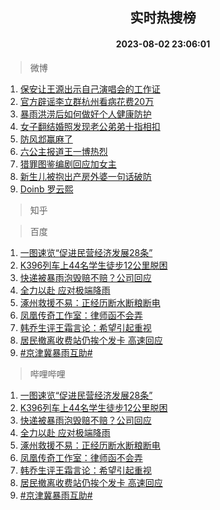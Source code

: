 <div align="center"><h2>实时热搜榜</h2><h4>2023-08-02 23:06:01</h4></div>

> 微博  

1. [保安让王源出示自己演唱会的工作证](https://s.weibo.com/weibo?q=%23%E4%BF%9D%E5%AE%89%E8%AE%A9%E7%8E%8B%E6%BA%90%E5%87%BA%E7%A4%BA%E8%87%AA%E5%B7%B1%E6%BC%94%E5%94%B1%E4%BC%9A%E7%9A%84%E5%B7%A5%E4%BD%9C%E8%AF%81%23&t=31&band_rank=1&Refer=top)<br />
2. [官方辟谣李立群杭州看病花费20万](https://s.weibo.com/weibo?q=%23%E5%AE%98%E6%96%B9%E8%BE%9F%E8%B0%A3%E6%9D%8E%E7%AB%8B%E7%BE%A4%E6%9D%AD%E5%B7%9E%E7%9C%8B%E7%97%85%E8%8A%B1%E8%B4%B920%E4%B8%87%23&t=31&band_rank=2&Refer=top)<br />
3. [暴雨洪涝后如何做好个人健康防护](https://s.weibo.com/weibo?q=%23%E6%9A%B4%E9%9B%A8%E6%B4%AA%E6%B6%9D%E5%90%8E%E5%A6%82%E4%BD%95%E5%81%9A%E5%A5%BD%E4%B8%AA%E4%BA%BA%E5%81%A5%E5%BA%B7%E9%98%B2%E6%8A%A4%23&t=31&band_rank=3&Refer=top)<br />
4. [女子翻结婚照发现老公弟弟十指相扣](https://s.weibo.com/weibo?q=%23%E5%A5%B3%E5%AD%90%E7%BF%BB%E7%BB%93%E5%A9%9A%E7%85%A7%E5%8F%91%E7%8E%B0%E8%80%81%E5%85%AC%E5%BC%9F%E5%BC%9F%E5%8D%81%E6%8C%87%E7%9B%B8%E6%89%A3%23&t=31&band_rank=4&Refer=top)<br />
5. [防风邶赢麻了](https://s.weibo.com/weibo?q=%23%E9%98%B2%E9%A3%8E%E9%82%B6%E8%B5%A2%E9%BA%BB%E4%BA%86%23&t=31&band_rank=5&Refer=top)<br />
6. [六公主报道王一博热烈](https://s.weibo.com/weibo?q=%23%E5%85%AD%E5%85%AC%E4%B8%BB%E6%8A%A5%E9%81%93%E7%8E%8B%E4%B8%80%E5%8D%9A%E7%83%AD%E7%83%88%23&t=31&band_rank=6&Refer=top)<br />
7. [猎罪图鉴编剧回应加女主](https://s.weibo.com/weibo?q=%23%E7%8C%8E%E7%BD%AA%E5%9B%BE%E9%89%B4%E7%BC%96%E5%89%A7%E5%9B%9E%E5%BA%94%E5%8A%A0%E5%A5%B3%E4%B8%BB%23&t=31&band_rank=7&Refer=top)<br />
8. [新生儿被抱出产房外婆一句话破防](https://s.weibo.com/weibo?q=%23%E6%96%B0%E7%94%9F%E5%84%BF%E8%A2%AB%E6%8A%B1%E5%87%BA%E4%BA%A7%E6%88%BF%E5%A4%96%E5%A9%86%E4%B8%80%E5%8F%A5%E8%AF%9D%E7%A0%B4%E9%98%B2%23&t=31&band_rank=8&Refer=top)<br />
9. [Doinb 罗云熙](https://s.weibo.com/weibo?q=Doinb%20%E7%BD%97%E4%BA%91%E7%86%99&t=31&band_rank=9&Refer=top)<br />

> 知乎  


> 百度  

1. [一图速览“促进民营经济发展28条”](https://www.baidu.com/s?wd=%E4%B8%80%E5%9B%BE%E9%80%9F%E8%A7%88%E2%80%9C%E4%BF%83%E8%BF%9B%E6%B0%91%E8%90%A5%E7%BB%8F%E6%B5%8E%E5%8F%91%E5%B1%9528%E6%9D%A1%E2%80%9D&sa=fyb_news&rsv_dl=fyb_news)<br />
2. [K396列车上44名学生徒步12公里脱困](https://www.baidu.com/s?wd=K396%E5%88%97%E8%BD%A6%E4%B8%8A44%E5%90%8D%E5%AD%A6%E7%94%9F%E5%BE%92%E6%AD%A512%E5%85%AC%E9%87%8C%E8%84%B1%E5%9B%B0&sa=fyb_news&rsv_dl=fyb_news)<br />
3. [快递被暴雨泡毁赔不赔？公司回应](https://www.baidu.com/s?wd=%E5%BF%AB%E9%80%92%E8%A2%AB%E6%9A%B4%E9%9B%A8%E6%B3%A1%E6%AF%81%E8%B5%94%E4%B8%8D%E8%B5%94%EF%BC%9F%E5%85%AC%E5%8F%B8%E5%9B%9E%E5%BA%94&sa=fyb_news&rsv_dl=fyb_news)<br />
4. [全力以赴 应对极端降雨](https://www.baidu.com/s?wd=%E5%85%A8%E5%8A%9B%E4%BB%A5%E8%B5%B4+%E5%BA%94%E5%AF%B9%E6%9E%81%E7%AB%AF%E9%99%8D%E9%9B%A8&sa=fyb_news&rsv_dl=fyb_news)<br />
5. [涿州救援不易：正经历断水断粮断电](https://www.baidu.com/s?wd=%E6%B6%BF%E5%B7%9E%E6%95%91%E6%8F%B4%E4%B8%8D%E6%98%93%EF%BC%9A%E6%AD%A3%E7%BB%8F%E5%8E%86%E6%96%AD%E6%B0%B4%E6%96%AD%E7%B2%AE%E6%96%AD%E7%94%B5&sa=fyb_news&rsv_dl=fyb_news)<br />
6. [凤凰传奇工作室：律师函不会弄](https://www.baidu.com/s?wd=%E5%87%A4%E5%87%B0%E4%BC%A0%E5%A5%87%E5%B7%A5%E4%BD%9C%E5%AE%A4%EF%BC%9A%E5%BE%8B%E5%B8%88%E5%87%BD%E4%B8%8D%E4%BC%9A%E5%BC%84&sa=fyb_news&rsv_dl=fyb_news)<br />
7. [韩乔生评王霜言论：希望引起重视](https://www.baidu.com/s?wd=%E9%9F%A9%E4%B9%94%E7%94%9F%E8%AF%84%E7%8E%8B%E9%9C%9C%E8%A8%80%E8%AE%BA%EF%BC%9A%E5%B8%8C%E6%9C%9B%E5%BC%95%E8%B5%B7%E9%87%8D%E8%A7%86&sa=fyb_news&rsv_dl=fyb_news)<br />
8. [居民撤离收费站仍挨个发卡 高速回应](https://www.baidu.com/s?wd=%E5%B1%85%E6%B0%91%E6%92%A4%E7%A6%BB%E6%94%B6%E8%B4%B9%E7%AB%99%E4%BB%8D%E6%8C%A8%E4%B8%AA%E5%8F%91%E5%8D%A1+%E9%AB%98%E9%80%9F%E5%9B%9E%E5%BA%94&sa=fyb_news&rsv_dl=fyb_news)<br />
9. [#京津冀暴雨互助#](https://www.baidu.com/s?wd=%23%E4%BA%AC%E6%B4%A5%E5%86%80%E6%9A%B4%E9%9B%A8%E4%BA%92%E5%8A%A9%23&sa=fyb_news&rsv_dl=fyb_news)<br />

> 哔哩哔哩  

1. [一图速览“促进民营经济发展28条”](https://www.baidu.com/s?wd=%E4%B8%80%E5%9B%BE%E9%80%9F%E8%A7%88%E2%80%9C%E4%BF%83%E8%BF%9B%E6%B0%91%E8%90%A5%E7%BB%8F%E6%B5%8E%E5%8F%91%E5%B1%9528%E6%9D%A1%E2%80%9D&sa=fyb_news&rsv_dl=fyb_news)<br />
2. [K396列车上44名学生徒步12公里脱困](https://www.baidu.com/s?wd=K396%E5%88%97%E8%BD%A6%E4%B8%8A44%E5%90%8D%E5%AD%A6%E7%94%9F%E5%BE%92%E6%AD%A512%E5%85%AC%E9%87%8C%E8%84%B1%E5%9B%B0&sa=fyb_news&rsv_dl=fyb_news)<br />
3. [快递被暴雨泡毁赔不赔？公司回应](https://www.baidu.com/s?wd=%E5%BF%AB%E9%80%92%E8%A2%AB%E6%9A%B4%E9%9B%A8%E6%B3%A1%E6%AF%81%E8%B5%94%E4%B8%8D%E8%B5%94%EF%BC%9F%E5%85%AC%E5%8F%B8%E5%9B%9E%E5%BA%94&sa=fyb_news&rsv_dl=fyb_news)<br />
4. [全力以赴 应对极端降雨](https://www.baidu.com/s?wd=%E5%85%A8%E5%8A%9B%E4%BB%A5%E8%B5%B4+%E5%BA%94%E5%AF%B9%E6%9E%81%E7%AB%AF%E9%99%8D%E9%9B%A8&sa=fyb_news&rsv_dl=fyb_news)<br />
5. [涿州救援不易：正经历断水断粮断电](https://www.baidu.com/s?wd=%E6%B6%BF%E5%B7%9E%E6%95%91%E6%8F%B4%E4%B8%8D%E6%98%93%EF%BC%9A%E6%AD%A3%E7%BB%8F%E5%8E%86%E6%96%AD%E6%B0%B4%E6%96%AD%E7%B2%AE%E6%96%AD%E7%94%B5&sa=fyb_news&rsv_dl=fyb_news)<br />
6. [凤凰传奇工作室：律师函不会弄](https://www.baidu.com/s?wd=%E5%87%A4%E5%87%B0%E4%BC%A0%E5%A5%87%E5%B7%A5%E4%BD%9C%E5%AE%A4%EF%BC%9A%E5%BE%8B%E5%B8%88%E5%87%BD%E4%B8%8D%E4%BC%9A%E5%BC%84&sa=fyb_news&rsv_dl=fyb_news)<br />
7. [韩乔生评王霜言论：希望引起重视](https://www.baidu.com/s?wd=%E9%9F%A9%E4%B9%94%E7%94%9F%E8%AF%84%E7%8E%8B%E9%9C%9C%E8%A8%80%E8%AE%BA%EF%BC%9A%E5%B8%8C%E6%9C%9B%E5%BC%95%E8%B5%B7%E9%87%8D%E8%A7%86&sa=fyb_news&rsv_dl=fyb_news)<br />
8. [居民撤离收费站仍挨个发卡 高速回应](https://www.baidu.com/s?wd=%E5%B1%85%E6%B0%91%E6%92%A4%E7%A6%BB%E6%94%B6%E8%B4%B9%E7%AB%99%E4%BB%8D%E6%8C%A8%E4%B8%AA%E5%8F%91%E5%8D%A1+%E9%AB%98%E9%80%9F%E5%9B%9E%E5%BA%94&sa=fyb_news&rsv_dl=fyb_news)<br />
9. [#京津冀暴雨互助#](https://www.baidu.com/s?wd=%23%E4%BA%AC%E6%B4%A5%E5%86%80%E6%9A%B4%E9%9B%A8%E4%BA%92%E5%8A%A9%23&sa=fyb_news&rsv_dl=fyb_news)<br />
